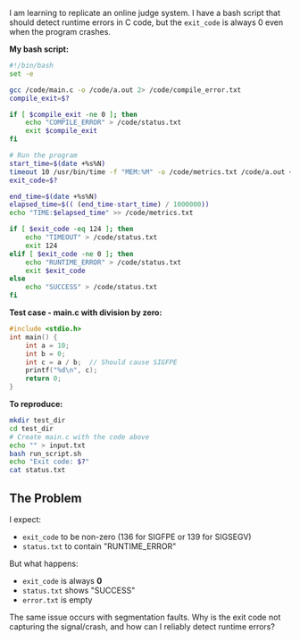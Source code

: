 I am learning to replicate an online judge system. I have a bash script that should detect runtime errors in C code, but the `exit_code` is always 0 even when the program crashes.

**My bash script:**
```bash
#!/bin/bash
set -e

gcc /code/main.c -o /code/a.out 2> /code/compile_error.txt
compile_exit=$?

if [ $compile_exit -ne 0 ]; then
    echo "COMPILE_ERROR" > /code/status.txt
    exit $compile_exit
fi

# Run the program
start_time=$(date +%s%N)
timeout 10 /usr/bin/time -f "MEM:%M" -o /code/metrics.txt /code/a.out < /code/input.txt > /code/output.txt 2> /code/error.txt
exit_code=$?

end_time=$(date +%s%N)
elapsed_time=$(( (end_time-start_time) / 1000000))
echo "TIME:$elapsed_time" >> /code/metrics.txt

if [ $exit_code -eq 124 ]; then
    echo "TIMEOUT" > /code/status.txt
    exit 124
elif [ $exit_code -ne 0 ]; then
    echo "RUNTIME_ERROR" > /code/status.txt
    exit $exit_code
else
    echo "SUCCESS" > /code/status.txt
fi
```

**Test case - main.c with division by zero:**
```c
#include <stdio.h>
int main() {
    int a = 10;
    int b = 0;
    int c = a / b;  // Should cause SIGFPE
    printf("%d\n", c);
    return 0;
}
```

**To reproduce:**
```bash
mkdir test_dir
cd test_dir
# Create main.c with the code above
echo "" > input.txt
bash run_script.sh
echo "Exit code: $?"
cat status.txt
```

## The Problem

I expect:
- `exit_code` to be non-zero (136 for SIGFPE or 139 for SIGSEGV)
- `status.txt` to contain "RUNTIME_ERROR"

But what happens:
- `exit_code` is always **0**
- `status.txt` shows "SUCCESS"
- `error.txt` is empty

The same issue occurs with segmentation faults. Why is the exit code not capturing the signal/crash, and how can I reliably detect runtime errors?